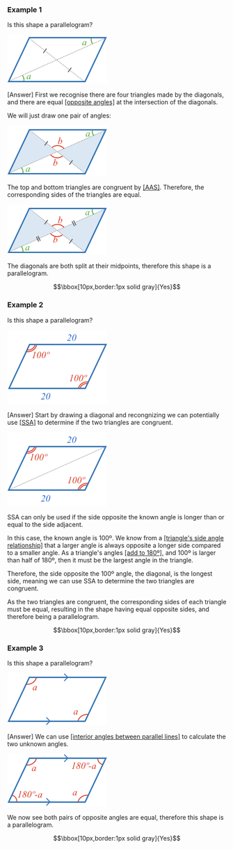 
### Example 1
Is this shape a parallelogram?

![](ex1_1.png)

<hintLow>[Answer]
First we recognise there are four triangles made by the diagonals, and there are equal [[opposite angles]]((qr,'Math/Geometry_1/AnglesAtIntersections/base/Opposite',#00756F)) at the intersection of the diagonals.

We will just draw one pair of angles:

![](ex1_2.png)

The top and bottom triangles are congruent by [[AAS]]((qr,'Math/Geometry_1/CongruentTriangles/base/Aas',#00756F)). Therefore, the corresponding sides of the triangles are equal.

![](ex1_3.png)

The diagonals are both split at their midpoints, therefore this shape is a parallelogram.

$$\bbox[10px,border:1px solid gray]{Yes}$$
</hintLow>

### Example 2
Is this shape a parallelogram?

![](ex2_1.png)

<hintLow>[Answer]
Start by drawing a diagonal and recongnizing we can potentially use [[SSA]]((qr,'Math/Geometry_1/CongruentTriangles/base/Aas',#00756F)) to determine if the two triangles are congruent.

![](ex2_2.png)

SSA can only be used if the side opposite the known angle is longer than or equal to the side adjacent.

In this case, the known angle is 100º. We know from a [[triangle's side angle relationship]]((qr,'Math/Geometry_1/SideAngleRelationship/base/Main',#00756F)) that a larger angle is always opposite a longer side compared to a smaller angle. As a triangle's angles [[add to 180º]]((qr,'Math/Geometry_1/Triangles/base/AngleSum',#00756F)), and 100º is larger than half of 180º, then it must be the largest angle in the triangle.

Therefore, the side opposite the 100º angle, the diagonal, is the longest side, meaning we can use SSA to determine the two triangles are congruent.

As the two triangles are congruent, the corresponding sides of each triangle must be equal, resulting in the shape having equal opposite sides, and therefore being a parallelogram.

$$\bbox[10px,border:1px solid gray]{Yes}$$
</hintLow>

### Example 3
Is this shape a parallelogram?

![](ex3_1.png)

<hintLow>[Answer]
We can use [[interior angles between parallel lines]]((qr,'Math/Geometry_1/AnglesAtIntersections/base/Interior',#00756F)) to calculate the two unknown angles.

![](ex3_2.png)

We now see both pairs of opposite angles are equal, therefore this shape is a parallelogram.

$$\bbox[10px,border:1px solid gray]{Yes}$$
</hintLow>


<!-- 
![](ex1.png)

<hintLow>[Answer]
[[triangle]]((qr,'Math/Geometry_1/Triangles/base/AngleSum',#00756F)) 
</hintLow>


 $$\bbox[10px,border:1px solid gray]{Yes}$$ -->